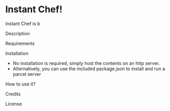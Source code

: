 # Instant Chef!
Instant Chef is b

Description


Requirements



Installation
- No installation is required, simply host the contents on an http server.
- Alternatively, you can use the included package.json to install and run a parcel server


How to use it?



Credits



License